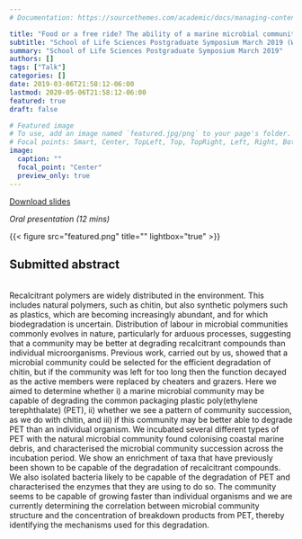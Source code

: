 ```yaml
---
# Documentation: https://sourcethemes.com/academic/docs/managing-content/

title: "Food or a free ride? The ability of a marine microbial community to degrade plastics"
subtitle: "School of Life Sciences Postgraduate Symposium March 2019 (Warwick, UK)"
summary: "School of Life Sciences Postgraduate Symposium March 2019"
authors: []
tags: ["Talk"]
categories: []
date: 2019-03-06T21:58:12-06:00
lastmod: 2020-05-06T21:58:12-06:00
featured: true
draft: false

# Featured image
# To use, add an image named `featured.jpg/png` to your page's folder.
# Focal points: Smart, Center, TopLeft, Top, TopRight, Left, Right, BottomLeft, Bottom, BottomRight.
image:
  caption: ""
  focal_point: "Center"
  preview_only: true
---
```

<i class="fas fa-file-pdf"></i>[Download slides](SLS.pdf)&nbsp;&nbsp;&nbsp;&nbsp;


_Oral presentation (12 mins)_

{{< figure src="featured.png" title="" lightbox="true" >}}

<h2>Submitted abstract</h2></br>
Recalcitrant polymers are widely distributed in the environment. This includes natural polymers, such as chitin, but also synthetic polymers such as plastics, which are becoming increasingly abundant, and for which biodegradation is uncertain. Distribution of labour in microbial communities commonly evolves in nature, particularly for arduous processes, suggesting that a community may be better at degrading recalcitrant compounds than individual microorganisms. Previous work, carried out by us, showed that a microbial community could be selected for the efficient degradation of chitin, but if the community was left for too long then the function decayed as the active members were replaced by cheaters and grazers. Here we aimed to determine whether i) a marine microbial community may be capable of degrading the common packaging plastic poly(ethylene terephthalate) (PET), ii) whether we see a pattern of community succession, as we do with chitin, and iii) if this community may be better able to degrade PET than an individual organism. We incubated several different types of PET with the natural microbial community found colonising coastal marine debris, and characterised the microbial community succession across the incubation period. We show an enrichment of taxa that have previously been shown to be capable of the degradation of recalcitrant compounds. We also isolated bacteria likely to be capable of the degradation of PET and characterised the enzymes that they are using to do so. The community seems to be capable of growing faster than individual organisms and we are currently determining the correlation between microbial community structure and the concentration of breakdown products from PET, thereby identifying the mechanisms used for this degradation.

